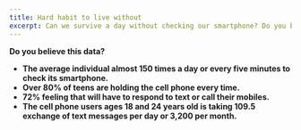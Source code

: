 ```yaml
---
title: Hard habit to live without
excerpt: Can we survive a day without checking our smartphone? Do you believe this?
---
```


**Do you believe this data?** 

* **The average individual almost 150 times a day or every five minutes to check its smartphone.** 
* **Over 80% of teens are holding the cell phone every time.** 
* **72% feeling that will have to respond to text or call their mobiles.** 
* **The cell phone users ages 18 and 24 years old is taking 109.5 exchange of text messages per day or 3,200 per month.**